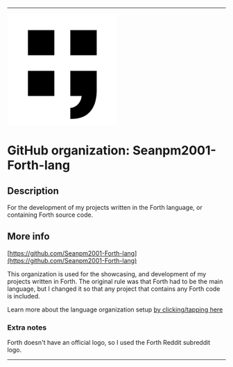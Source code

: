 
***

![communityIcon_4b3nino0yos01.png failed to load. The file may be missing or corrupt. Check the file path for errors first.](/AdditionalInfo/1/Seanpm2001-Forth-lang/communityIcon_4b3nino0yos01.png)

# GitHub organization: Seanpm2001-Forth-lang

## Description

For the development of my projects written in the Forth language, or containing Forth source code.

## More info

[https://github.com/Seanpm2001-Forth-lang](https://github.com/Seanpm2001-Forth-lang)

This organization is used for the showcasing, and development of my projects written in Forth. The original rule was that Forth had to be the main language, but I changed it so that any project that contains any Forth code is included.

Learn more about the language organization setup [by clicking/tapping here](/AdditionalInfo/LanguageOrgs/README.md)

### Extra notes

Forth doesn't have an official logo, so I used the Forth Reddit subreddit logo.

***
